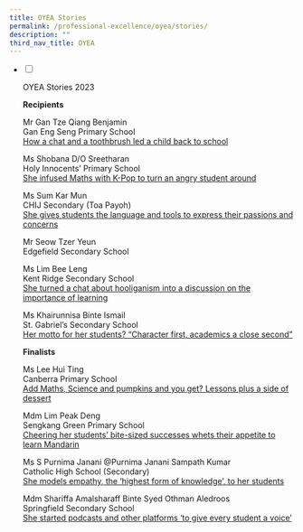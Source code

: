 ```yaml
---
title: OYEA Stories
permalink: /professional-excellence/oyea/stories/
description: ""
third_nav_title: OYEA
---
```

<ul class="jekyllcodex_accordion">  
  
<li>  
  
<input type="checkbox" id="accordion1">  
  
<label for="accordion1">OYEA Stories 2023</label>  
  
<div>  

<p>
<b>Recipients</b>

Mr Gan Tze Qiang Benjamin<br>
Gan Eng Seng Primary School<br>
<a target="_blank" href="https://www.schoolbag.edu.sg/story/how-a-chat-and-a-toothbrush-led-a-child-back-to-school">How a chat and a toothbrush led a child back to school</a>

Ms Shobana D/O Sreetharan<br>
Holy Innocents’ Primary School<br>
[She infused Maths with K-Pop to turn an angry student around](https://www.schoolbag.edu.sg/story/she-infused-maths-with-k-pop-to-turn-an-angry-student-around)

Ms Sum Kar Mun<br>
CHIJ Secondary (Toa Payoh)<br>
[She gives students the language and tools to express their passions and concerns](https://www.schoolbag.edu.sg/story/she-gives-students-the-language-and-tools-to-express-their-passions-and-concerns)

Mr Seow Tzer Yeun<br>
Edgefield Secondary School<br>


Ms Lim Bee Leng<br>
Kent Ridge Secondary School<br>
[She turned a chat about hooliganism into a discussion on the importance of learning](https://www.schoolbag.edu.sg/story/she-turned-a-chat-about-hooliganism-into-a-discussion-on-the-importance-of-learning)

Ms Khairunnisa Binte Ismail<br>
St. Gabriel’s Secondary School<br>
[Her motto for her students? “Character first, academics a close second”](https://www.schoolbag.edu.sg/story/her-motto-for-her-students-character-first-academics-a-close-second)

**Finalists**

Ms Lee Hui Ting<br>
Canberra Primary School<br>
[Add Maths, Science and pumpkins and you get? Lessons plus a side of dessert](https://www.schoolbag.edu.sg/story/add-maths-science-and-pumpkins-and-you-get-lessons-plus-a-side-of-dessert)

Mdm Lim Peak Deng<br>
Sengkang Green Primary School<br>
[Cheering her students’ bite-sized successes whets their appetite to learn Mandarin](https://www.schoolbag.edu.sg/story/cheering-her-students-bite-sized-successes-whets-their-appetite-to-learn-mandarin)

Ms S Purnima Janani @Purnima Janani Sampath Kumar<br>
Catholic High School (Secondary)<br>
[She models empathy, the ‘highest form of knowledge’, to her students](https://www.schoolbag.edu.sg/story/she-models-empathy-the-highest-form-of-knowledge-to-her-students)

Mdm Shariffa Amalsharaff Binte Syed Othman Aledroos<br>
Springfield Secondary School<br>
[She started podcasts and other platforms ‘to give every student a voice’](https://www.schoolbag.edu.sg/story/she-started-podcasts-and-other-platforms-to-give-every-student-a-voice)



</p>  
  
</div>  
  
</li>  
</ul>